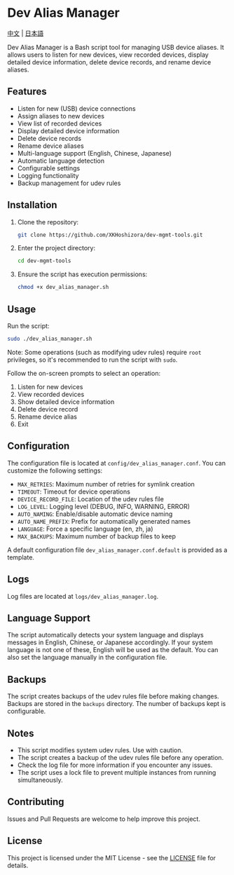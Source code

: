 # Dev Alias Manager

[中文](README_zh.md) | [日本語](README_ja.md)

Dev Alias Manager is a Bash script tool for managing USB device aliases. It allows users to listen for new devices, view recorded devices, display detailed device information, delete device records, and rename device aliases.

## Features

- Listen for new (USB) device connections
- Assign aliases to new devices
- View list of recorded devices
- Display detailed device information
- Delete device records
- Rename device aliases
- Multi-language support (English, Chinese, Japanese)
- Automatic language detection
- Configurable settings
- Logging functionality
- Backup management for udev rules

## Installation

1. Clone the repository:
   ```bash
   git clone https://github.com/XKHoshizora/dev-mgmt-tools.git
   ```
2. Enter the project directory:
   ```bash
   cd dev-mgmt-tools
   ```
3. Ensure the script has execution permissions:
   ```bash
   chmod +x dev_alias_manager.sh
   ```

## Usage

Run the script:

```bash
sudo ./dev_alias_manager.sh
```

Note: Some operations (such as modifying udev rules) require `root` privileges, so it's recommended to run the script with `sudo`.

Follow the on-screen prompts to select an operation:

1. Listen for new devices
2. View recorded devices
3. Show detailed device information
4. Delete device record
5. Rename device alias
6. Exit

## Configuration

The configuration file is located at `config/dev_alias_manager.conf`. You can customize the following settings:

- `MAX_RETRIES`: Maximum number of retries for symlink creation
- `TIMEOUT`: Timeout for device operations
- `DEVICE_RECORD_FILE`: Location of the udev rules file
- `LOG_LEVEL`: Logging level (DEBUG, INFO, WARNING, ERROR)
- `AUTO_NAMING`: Enable/disable automatic device naming
- `AUTO_NAME_PREFIX`: Prefix for automatically generated names
- `LANGUAGE`: Force a specific language (en, zh, ja)
- `MAX_BACKUPS`: Maximum number of backup files to keep

A default configuration file `dev_alias_manager.conf.default` is provided as a template.

## Logs

Log files are located at `logs/dev_alias_manager.log`.

## Language Support

The script automatically detects your system language and displays messages in English, Chinese, or Japanese accordingly. If your system language is not one of these, English will be used as the default. You can also set the language manually in the configuration file.

## Backups

The script creates backups of the udev rules file before making changes. Backups are stored in the `backups` directory. The number of backups kept is configurable.

## Notes

- This script modifies system udev rules. Use with caution.
- The script creates a backup of the udev rules file before any operation.
- Check the log file for more information if you encounter any issues.
- The script uses a lock file to prevent multiple instances from running simultaneously.

## Contributing

Issues and Pull Requests are welcome to help improve this project.

## License

This project is licensed under the MIT License - see the [LICENSE](LICENSE) file for details.
